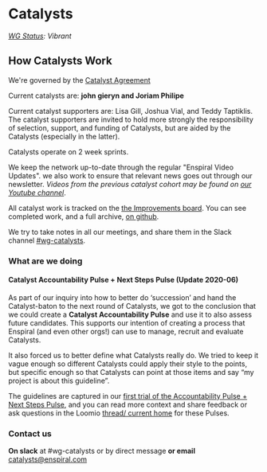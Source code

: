 # Catalysts

[_WG Status_](https://docs.google.com/document/d/1RQrZE\_9iw0ewIj7UCvC7SBLCziYwfi13vM5FbRDBCx4/edit?usp=sharing)_: Vibrant_

## How Catalysts Work

We're governed by the [Catalyst Agreement](https://github.com/enspiral/handbook/tree/d3234f4c1fe3afc87e5231beeb2d3926aee696d2/agreements/catalyst.html)

Current catalysts are: **john gieryn and Joriam Philipe**

Current catalyst supporters are: Lisa Gill, Joshua Vial, and Teddy Taptiklis. The catalyst supporters are invited to hold more strongly the responsibility of selection, support, and funding of Catalysts, but are aided by the Catalysts (especially in the latter).

Catalysts operate on 2 week sprints.

We keep the network up-to-date through the regular "Enspiral Video Updates". we also work to ensure that relevant news goes out through our newsletter. _Videos from the previous catalyst cohort may be found on_ [_our Youtube channel_](https://www.youtube.com/user/enspiral/videos).

All catalyst work is tracked on the [the Improvements board](https://trello.com/b/btHeb35m/enspiral-improvements-board?menu=filter\&filter=label:wg-catalyst). You can see completed work, and a full archive, [on github](https://github.com/enspiral/improvements/issues?utf8=%E2%9C%93\&q=is%3Aissue+).

We try to take notes in all our meetings, and share them in the Slack channel [#wg-catalysts](https://enspiral.slack.com/messages/wg-catalysts/).

### What are we doing

#### Catalyst Accountability Pulse + Next Steps Pulse (Update 2020-06)

As part of our inquiry into how to better do ‘succession’ and hand the Catalyst-baton to the next round of Catalysts, we got to the conclusion that we could create a **Catalyst Accountability Pulse** and use it to also assess future candidates. This supports our intention of creating a process that Enspiral (and even other orgs!) can use to manage, recruit and evaluate Catalysts.

It also forced us to better define what Catalysts really do. We tried to keep it vague enough so different Catalysts could apply their style to the points, but specific enough so that Catalysts can point at those items and say “my project is about this guideline”.

The guidelines are captured in our [first trial of the Accountability Pulse + Next Steps Pulse](https://docs.google.com/document/d/1\_38ZaDk7QO2RZFc7ZyMbQURG2zNb31tmq16198bsaKE/edit?usp=sharing), and you can read more context and share feedback or ask questions in the Loomio [thread/ current home](https://www.loomio.org/d/Q7fRBi41/catalyst-accountability-next-steps-pulse-june-2020) for these Pulses.

### Contact us

**On slack** at #wg-catalysts or by direct message **or email** catalysts@enspiral.com
